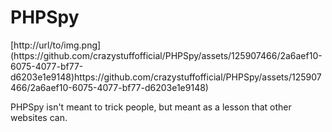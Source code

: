 <h1>PHPSpy</h1>
[http://url/to/img.png](https://github.com/crazystuffofficial/PHPSpy/assets/125907466/2a6aef10-6075-4077-bf77-d6203e1e9148)https://github.com/crazystuffofficial/PHPSpy/assets/125907466/2a6aef10-6075-4077-bf77-d6203e1e9148)


<p>PHPSpy isn't meant to trick people, but meant as a lesson that other websites can.</p>
